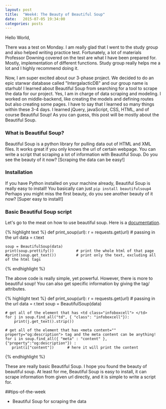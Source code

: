 ```yaml
---
layout: post
title:  "Week4: The Beauty of Beautiful Soup"
date:   2015-07-05 19:34:00
categories: posts
---
```

Hello World,

There was a test on Monday. I am really glad that I went to the study group and also helped writing practice test. Fortunately, a lot of materials Professor Downing covered on the test are what I have been prepared for. Mostly, implementation of different functions. Study group really helps me a lot and I highly recommend doing it.

Now, I am super excited about our 3-phase project. We decided to do an epic starwar database called "IntergalacticDB" and our group name is starhub! I learned about Beautiful Soup from searching for a tool to scrape the data for our project. Yes, I am in charge of data scraping and modeling. I worked on middle-backend, like creating the models and defining routes but also creating some pages. I have to say that I learned so many things within these 3-4 days. I learned jQuery, javaScript, CSS, HTML, and of course Beautiful Soup! As you can guess, this post will be mostly about the Beautiful Soup.

### What is Beautiful Soup?
Beautiful Soup is a python library for pulling data out of HTML and XML files. It works great if you only knows the url of certain webpage. You can write a script that scraping a lot of information with Beautiful Soup. Do you see the beauty of it now? [Scraping the data can be easy!]

### Installation
If you have Python installed on your machine already, Beautiful Soup is really easy to install! You basically can just `pip install beautifulsoup4` Perhaps you might miss the first beauty, do you see another beauty of it now? [Super easy to install!]

### Basic Beautiful Soup script
Let's go to the meat on how to use beautiful soup. Here is a [documentation][doc].

{% highlight text %}
def print_soup(url):
    r  = requests.get(url)          # passing in the url
    data = r.text

    soup = BeautifulSoup(data)
    print(soup.prettify())          # print the whole html of that page
    #print(soup.get_text())         # print only the text, excluding all of the html tags

{% endhighlight %}

The above code is really simple, yet powerful. However, there is more to beautiful soup! You can also get specific information by giving the tag/ attributes.

{% highlight text %}
def print_soup(url):
    r  = requests.get(url)          # passing in the url
    data = r.text
    soup = BeautifulSoup(data)

    # get all of the element that has <td class="infoboxcell"> </td>
    for j in soup.find_all("td", { "class": "infoboxcell"}):
        print(j.get_text().strip())

    # get all of the element that has <meta content="" property="og:description"> tag and the meta content can be anything!
    for i in soup.find_all({ "meta" : "content" }, {"property":"og:description"}) :
       print(i["content"])      # here it will print the content

{% endhighlight %}

These are really basic Beautiful Soup. I hope you found the beauty of beautiful soup. At least for me, Beautiful Soup is easy  to install, it can scrape information from given url directly, and it is simple to write a script for.

##tips-of-the-week

* Beautiful Soup for scraping the data

[doc]: http://www.crummy.com/software/BeautifulSoup/bs4/doc/
